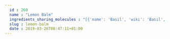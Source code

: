 ```yaml
---
  id : 260
  name : "Lemon Balm"
  ingredients_sharing_molecules : "[{'name': 'Basil', 'wiki': 'Basil', 'id': 250, 'category': 'Herb', 'common_molecules': [89594, 6549, 5280443, 5280598, 10364, 246728, 6054, 5144, 7284, 527, 638278, 6072, 8468, 5320250, 5363388, 644104, 5280511, 650, 5367719, 13144, 442355, 4788, 637775, 6986, 247, 61020, 8452, 6918391, 853433, 638011, 1889, 15394, 5280445, 637566, 240, 33931, 444539, 5365811, 5281167, 8130, 798, 6569, 441005, 6432404, 6561, 442495, 637542, 441484, 22311, 93081, 12306047, 107971, 5284639, 10448, 5317319, 338, 7288, 8723, 6508206, 11552, 79803, 1110, 1549025, 6050, 5280804, 7463, 5318042, 31260, 2345, 5280863, 442501, 784, 10393, 439341, 7150, 5366074, 5280343, 1549026, 126, 12306048, 7654, 7847, 445070, 768, 519361, 323, 1183, 5281515, 9862, 5281553, 5281708, 637511, 31253, 5284503, 802, 111037, 72, 61503, 643941, 18827, 999, 439246, 244, 8768, 5281654, 26447, 439263, 454, 86609, 643820, 107, 878, 637563, 7127, 18635, 7858, 6989, 8857, 5315892, 11509, 324224, 180, 8842, 6184, 643779, 160799, 6251, 7362, 439533, 11128, 31289, 998]}, {'name': 'Ginger', 'wiki': 'Ginger', 'id': 333, 'category': 'Spice', 'common_molecules': [89594, 6549, 5280443, 10582, 10364, 246728, 6054, 17100, 7284, 527, 638278, 6072, 5280598, 8468, 26447, 5363388, 644104, 5280511, 650, 5367719, 13144, 442355, 4788, 637775, 519361, 6986, 6918391, 61020, 10819, 8452, 247, 853433, 638011, 1889, 15394, 5280445, 637566, 240, 33931, 444539, 5365811, 10282, 8130, 798, 6569, 170833, 441005, 6432404, 6561, 12306047, 637542, 441484, 22311, 107971, 5284639, 10448, 8748, 5317319, 338, 7288, 8723, 6508206, 11552, 79803, 1110, 1549025, 6050, 7463, 5318042, 31260, 2345, 5280863, 442501, 784, 10393, 11527, 439341, 7150, 5280343, 1549026, 126, 7654, 7847, 445070, 27866, 768, 14529, 323, 519662, 1183, 5281515, 9862, 5281708, 637511, 31253, 5284503, 802, 111037, 72, 61503, 643941, 999, 7794, 439246, 244, 8768, 7362, 439263, 454, 86609, 643820, 107, 878, 7136, 637563, 18635, 7858, 6989, 8857, 5315892, 11509, 12306048, 180, 8842, 6184, 643779, 6251, 439533, 11128, 31289, 998]}, {'name': 'Pepper', 'wiki': 'Black_pepper', 'id': 339, 'category': 'Spice', 'common_molecules': [89594, 6549, 5280443, 10582, 10364, 6054, 17100, 5144, 7284, 527, 638278, 6072, 5280598, 5320250, 5363388, 644104, 12388, 5280511, 650, 5367719, 13144, 442355, 4788, 637775, 519361, 6986, 247, 61020, 8452, 6918391, 853433, 638011, 1889, 15394, 5280445, 637566, 240, 33931, 444539, 5365811, 8130, 798, 6569, 61290, 170833, 441005, 12398, 6432404, 6561, 637542, 441484, 22311, 61362, 93081, 107971, 5284639, 10448, 8748, 5317319, 338, 7288, 8723, 6508206, 11552, 79803, 1110, 1549025, 6050, 5280804, 7463, 12391, 5318042, 31260, 2345, 5280863, 442501, 784, 10393, 439341, 7150, 5280343, 1549026, 126, 7654, 12401, 7847, 445070, 768, 14529, 323, 1183, 5281515, 9862, 5281553, 5281708, 637511, 31253, 5284503, 802, 111037, 72, 61503, 643941, 999, 7794, 439246, 244, 8768, 26447, 439263, 454, 86609, 107, 878, 7136, 637563, 7127, 18635, 7858, 6989, 8857, 5315892, 11509, 180, 8842, 6184, 643779, 6251, 439533, 11128, 998]}, {'name': 'Oregano', 'wiki': 'Oregano', 'id': 337, 'category': 'Spice', 'common_molecules': [89594, 6549, 5280443, 5280598, 10364, 246728, 6054, 17100, 7284, 527, 638278, 6072, 8468, 5320250, 5363388, 644104, 5280511, 650, 5367719, 13144, 442355, 4788, 637775, 6986, 6918391, 61020, 8452, 247, 853433, 638011, 1889, 15394, 5280445, 637566, 240, 33931, 444539, 5365811, 10282, 8130, 798, 6569, 441005, 21159022, 6432404, 381152, 6561, 442495, 5315594, 637542, 441484, 22311, 93081, 12306047, 107971, 5284639, 10448, 5317319, 338, 7288, 8723, 6508206, 11552, 79803, 1110, 1549025, 6050, 7463, 5318042, 31260, 2345, 5280863, 442501, 784, 10393, 11527, 439341, 7150, 5280343, 1549026, 126, 7654, 7847, 445070, 768, 14529, 323, 519662, 1183, 5281515, 9862, 5281553, 5281708, 637511, 31253, 5284503, 802, 111037, 72, 61503, 643941, 18827, 999, 439246, 244, 8768, 5281654, 26447, 439263, 454, 643820, 107, 878, 637563, 18635, 7858, 6989, 12403, 8857, 5315892, 11509, 324224, 180, 6184, 643779, 6251, 439533, 11128, 31289, 998]}, {'name': 'Rosemary', 'wiki': 'Rosemary', 'id': 264, 'category': 'Herb', 'common_molecules': [89594, 6549, 5280443, 10582, 10364, 246728, 6054, 17100, 5144, 7284, 527, 638278, 6072, 5280598, 8468, 5320250, 5363388, 644104, 5280511, 650, 5367719, 13144, 442355, 4788, 637775, 6986, 6918391, 61020, 8452, 247, 853433, 638011, 1889, 15394, 5280445, 637566, 240, 33931, 444539, 5365811, 10282, 8130, 798, 6569, 170833, 441005, 6432404, 381152, 6561, 442495, 637542, 441484, 22311, 61362, 12306047, 107971, 5284639, 10448, 8748, 338, 7288, 8723, 6508206, 11552, 79803, 1110, 6050, 7463, 5318042, 31260, 2345, 5280863, 442501, 784, 10393, 11527, 439341, 7150, 5280343, 1549026, 126, 7654, 7847, 445070, 768, 14529, 323, 1183, 5281515, 9862, 5281553, 5281708, 637511, 31253, 5284503, 802, 111037, 72, 61503, 643941, 18827, 999, 439246, 244, 8768, 5281654, 26447, 439263, 454, 643820, 107, 878, 637563, 7127, 18635, 7858, 6989, 8857, 5315892, 11509, 324224, 180, 6184, 643779, 6251, 439533, 11128, 998]}]"
  slug : lemon-balm
  date : 2019-03-26T08:47:11+01:00
---
```




